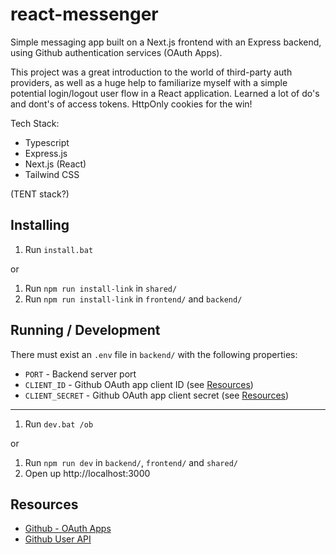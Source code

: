 # react-messenger

Simple messaging app built on a Next.js frontend with an Express backend, using Github authentication services (OAuth Apps).

This project was a great introduction to the world of third-party auth providers, as well as a huge help to familiarize myself with a simple potential login/logout user flow in a React application. Learned a lot of do's and dont's of access tokens. HttpOnly cookies for the win!

Tech Stack:
- Typescript
- Express.js
- Next.js (React)
- Tailwind CSS

(TENT stack?)

## Installing

1. Run `install.bat`

or

1. Run `npm run install-link` in `shared/`
2. Run `npm run install-link` in `frontend/` and `backend/`

## Running / Development

There must exist an `.env` file in `backend/` with the following properties:
- `PORT` - Backend server port
- `CLIENT_ID` - Github OAuth app client ID (see [Resources](#Resources))
- `CLIENT_SECRET` - Github OAuth app client secret (see [Resources](#Resources))

---

1. Run `dev.bat /ob`

or

1. Run `npm run dev` in `backend/`, `frontend/` and `shared/`
2. Open up http://localhost:3000

## Resources

- [Github - OAuth Apps](https://docs.github.com/en/apps/oauth-apps)
- [Github User API](https://docs.github.com/en/rest/users?apiVersion=2022-11-28)
